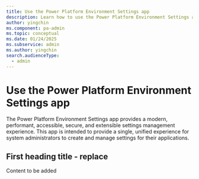 ```yaml
---
title: Use the Power Platform Environment Settings app
description: Learn how to use the Power Platform Environment Settings app.
author: yingchin
ms.component: pa-admin
ms.topic: conceptual
ms.date: 01/24/2025
ms.subservice: admin
ms.author: yingchin
search.audienceType: 
  - admin
---
```

# Use the Power Platform Environment Settings app

The Power Platform Environment Settings app provides a modern, performant, accessible, secure, and extensible settings management experience. This app is intended to provide a single, unified experience for system administrators to create and manage settings for their applications.

## First heading title - replace

Content to be added
